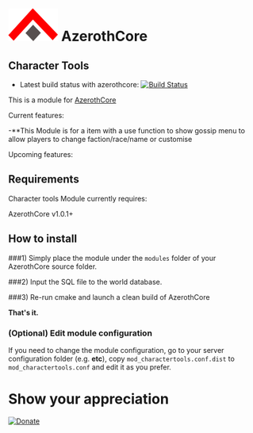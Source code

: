 # ![logo](https://raw.githubusercontent.com/azerothcore/azerothcore.github.io/master/images/logo-github.png) AzerothCore
## Character Tools
- Latest build status with azerothcore: [![Build Status](https://github.com/azerothcore/mod-character-tools/workflows/core-build/badge.svg?branch=master&event=push)](https://github.com/azerothcore/mod-character-tools)


This is a module for [AzerothCore](http://www.azerothcore.org)

Current features:

-**This Module is for a item with a use function to show gossip menu to allow players to change faction/race/name or customise

Upcoming features:


## Requirements

Character tools Module currently requires:

AzerothCore v1.0.1+

## How to install

###1) Simply place the module under the `modules` folder of your AzerothCore source folder.

###2) Input the SQL file to the world database. 

###3) Re-run cmake and launch a clean build of AzerothCore

**That's it.**

### (Optional) Edit module configuration

If you need to change the module configuration, go to your server configuration folder (e.g. **etc**), copy `mod_charactertools.conf.dist` to `mod_charactertools.conf` and edit it as you prefer.


# Show your appreciation
[![Donate](https://img.shields.io/badge/Donate-PayPal-green.svg)](https://www.paypal.com/cgi-bin/webscr?cmd=_s-xclick&hosted_button_id=SBJFTAJKUNEXC)



